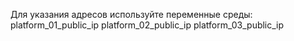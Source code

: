 Для указания адресов используйте переменные среды:
platform_01_public_ip
platform_02_public_ip
platform_03_public_ip
